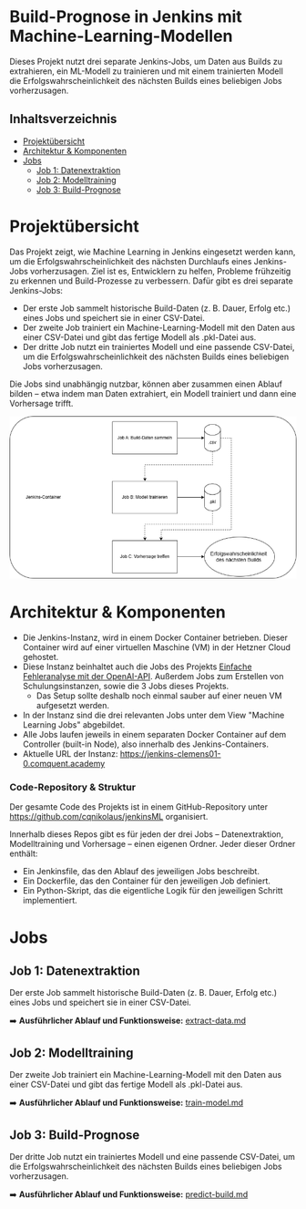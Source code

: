 # Build-Prognose in Jenkins mit Machine-Learning-Modellen

Dieses Projekt nutzt drei separate Jenkins-Jobs, um Daten aus Builds zu extrahieren, ein ML-Modell zu trainieren und mit einem trainierten Modell die Erfolgswahrscheinlichkeit des nächsten Builds eines beliebigen Jobs vorherzusagen. 

## Inhaltsverzeichnis
- [Projektübersicht](#projektübersicht)
- [Architektur & Komponenten](#architektur--komponenten)
- [Jobs](#jobs)
  - [Job 1: Datenextraktion](#job-1-datenextraktion)
  - [Job 2: Modelltraining](#job-2-modelltraining)
  - [Job 3: Build-Prognose](#job-3-build-prognose)


# Projektübersicht

Das Projekt zeigt, wie Machine Learning in Jenkins eingesetzt werden kann, um die Erfolgswahrscheinlichkeit des nächsten Durchlaufs eines Jenkins-Jobs vorherzusagen. Ziel ist es, Entwicklern zu helfen, Probleme frühzeitig zu erkennen und Build-Prozesse zu verbessern. Dafür gibt es drei separate Jenkins-Jobs: 

- Der erste Job sammelt historische Build-Daten (z. B. Dauer, Erfolg etc.) eines Jobs und speichert sie in einer CSV-Datei.
- Der zweite Job trainiert ein Machine-Learning-Modell mit den Daten aus einer CSV-Datei und gibt das fertige Modell als .pkl-Datei aus.
- Der dritte Job nutzt ein trainiertes Modell und eine passende CSV-Datei, um die Erfolgswahrscheinlichkeit des nächsten Builds eines beliebigen Jobs vorherzusagen.

Die Jobs sind unabhängig nutzbar, können aber zusammen einen Ablauf bilden – etwa indem man Daten extrahiert, ein Modell trainiert und dann eine Vorhersage trifft.

![Flowchart](https://github.com/cqNikolaus/jenkins-ki-dokumentation/blob/main/build-prognose-ml/jenkinsml-diagramm.png)

# Architektur & Komponenten

- Die Jenkins-Instanz, wird in einem Docker Container betrieben. Dieser Container wird auf einer virtuellen Maschine (VM) in der Hetzner Cloud gehostet.
- Diese Instanz beinhaltet auch die Jobs des Projekts [Einfache Fehleranalyse mit der OpenAI-API](https://github.com/cqNikolaus/jenkins-ki-dokumentation/blob/main/fehleranalyse-openai/fehleranalyse-openai.md). Außerdem Jobs zum Erstellen von Schulungsinstanzen, sowie die 3 Jobs dieses Projekts.
  - Das Setup sollte deshalb noch einmal sauber auf einer neuen VM aufgesetzt werden.
- In der Instanz sind die drei relevanten Jobs unter dem View "Machine Learning Jobs" abgebildet.
- Alle Jobs laufen jeweils in einem separaten Docker Container auf dem Controller (built-in Node), also innerhalb des Jenkins-Containers.
- Aktuelle URL der Instanz: https://jenkins-clemens01-0.comquent.academy


### Code-Repository & Struktur

Der gesamte Code des Projekts ist in einem GitHub-Repository unter https://github.com/cqnikolaus/jenkinsML organisiert. 

Innerhalb dieses Repos gibt es für jeden der drei Jobs – Datenextraktion, Modelltraining und Vorhersage – einen eigenen Ordner. Jeder dieser Ordner enthält:

- Ein Jenkinsfile, das den Ablauf des jeweiligen Jobs beschreibt.
- Ein Dockerfile, das den Container für den jeweiligen Job definiert.
- Ein Python-Skript, das die eigentliche Logik für den jeweiligen Schritt implementiert.

# Jobs
## Job 1: Datenextraktion
Der erste Job sammelt historische Build-Daten (z. B. Dauer, Erfolg etc.) eines Jobs und speichert sie in einer CSV-Datei.  

➡️ **Ausführlicher Ablauf und Funktionsweise:** [extract-data.md](https://github.com/cqNikolaus/jenkins-ki-dokumentation/blob/main/build-prognose-ml/extract-data.md)
## Job 2: Modelltraining
Der zweite Job trainiert ein Machine-Learning-Modell mit den Daten aus einer CSV-Datei und gibt das fertige Modell als .pkl-Datei aus.  

➡️ **Ausführlicher Ablauf und Funktionsweise:** [train-model.md](https://github.com/cqNikolaus/jenkins-ki-dokumentation/blob/main/build-prognose-ml/train-model.md)
## Job 3: Build-Prognose
Der dritte Job nutzt ein trainiertes Modell und eine passende CSV-Datei, um die Erfolgswahrscheinlichkeit des nächsten Builds eines beliebigen Jobs vorherzusagen.  

➡️ **Ausführlicher Ablauf und Funktionsweise:** [predict-build.md](https://github.com/cqNikolaus/jenkins-ki-dokumentation/blob/main/build-prognose-ml/predict-build.md)


